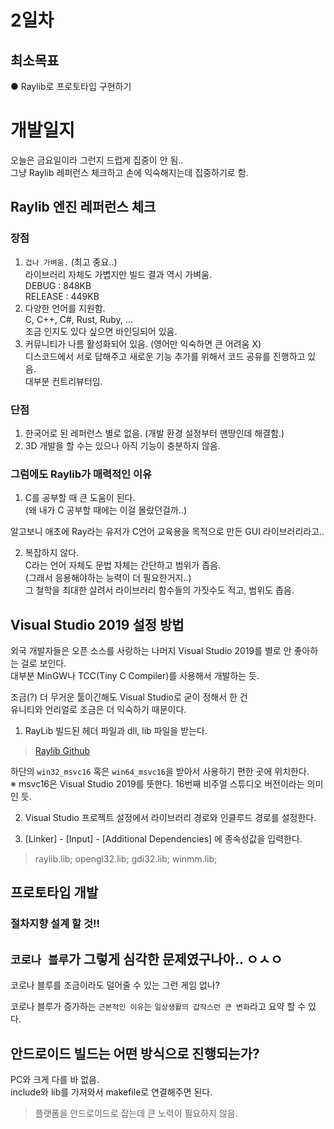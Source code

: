 # 2일차
## 최소목표
● Raylib로 프로토타입 구현하기    

# 개발일지
오늘은 금요일이라 그런지 드럽게 집중이 안 됨..  
그냥 Raylib 레퍼런스 체크하고 손에 익숙해지는데 집중하기로 함.  

## Raylib 엔진 레퍼런스 체크
### 장점
1. `겁나 가벼움.` (최고 중요..)  
라이브러리 자체도 가볍지만 빌드 결과 역시 가벼움.  
DEBUG : 848KB  
RELEASE : 449KB  
2. 다양한 언어를 지원함.  
C, C++, C#, Rust, Ruby, ...  
조금 인지도 있다 싶으면 바인딩되어 있음.  
3. 커뮤니티가 나름 활성화되어 있음. (영어만 익숙하면 큰 어려움 X)  
디스코드에서 서로 답해주고 새로운 기능 추가를 위해서 코드 공유를 진행하고 있음.  
대부분 컨트리뷰터임.  

### 단점
1. 한국어로 된 레퍼런스 별로 없음. (개발 환경 설정부터 맨땅인데 해결함.)  
2. 3D 개발을 할 수는 있으나 아직 기능이 충분하지 않음.  

### 그럼에도 Raylib가 매력적인 이유
1. C를 공부할 때 큰 도움이 된다.  
(왜 내가 C 공부할 때에는 이걸 몰랐던걸까..)  

알고보니 애초에 Ray라는 유저가 C언어 교육용을 목적으로 만든 GUI 라이브러리라고..  

2. 복잡하지 않다.  
C라는 언어 자체도 문법 자체는 간단하고 범위가 좁음.  
(그래서 응용해야하는 능력이 더 필요한거지..)  
그 철학을 최대한 살려서 라이브러리 함수들의 가짓수도 적고, 범위도 좁음.  

## Visual Studio 2019 설정 방법
외국 개발자들은 오픈 소스를 사랑하는 나머지 Visual Studio 2019를 별로 안 좋아하는 걸로 보인다.  
대부분 MinGW나 TCC(Tiny C Compiler)를 사용해서 개발하는 듯.  

조금(?) 더 무거운 툴이긴해도 Visual Studio로 굳이 정해서 한 건  
유니티와 언리얼로 조금은 더 익숙하기 때문이다.  

1. RayLib 빌드된 헤더 파일과 dll, lib 파일을 받는다.  
> [Raylib Github](https://github.com/raysan5/raylib/releases/tag/3.7.0)  

하단의 `win32_msvc16` 혹은 `win64_msvc16`을 받아서 사용하기 편한 곳에 위치한다.  
※ msvc16은 Visual Studio 2019를 뜻한다. 16번째 비주얼 스튜디오 버전이라는 의미인 듯.  

2. Visual Studio 프로젝트 설정에서 라이브러리 경로와 인클루드 경로를 설정한다.

3. [Linker] - [Input] - [Additional Dependencies] 에 종속성값을 입력한다.  
> raylib.lib; opengl32.lib; gdi32.lib; winmm.lib;

## 프로토타입 개발
### 절차지향 설계 할 것!!

## `코로나 블루`가 그렇게 심각한 문제였구나아.. ㅇㅅㅇ
코로나 블루를 조금이라도 덜어줄 수 있는 그런 게임 없나?  

코로나 블루가 증가하는 `근본적인 이유`는 `일상생활의 갑작스런 큰 변화`라고 요약 할 수 있다.  

## 안드로이드 빌드는 어떤 방식으로 진행되는가?  
PC와 크게 다를 바 없음.  
include와 lib를 가져와서 makefile로 연결해주면 된다.  

> 플랫폼을 안드로이드로 잡는데 큰 노력이 필요하지 않음.  
